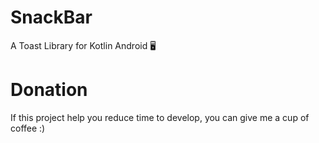 # SnackBar
A Toast Library for Kotlin Android 🖥️


# Donation
If this project help you reduce time to develop, you can give me a cup of coffee :)
